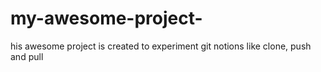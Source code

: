 # my-awesome-project-
his awesome project is created to experiment git notions like clone, push and pull